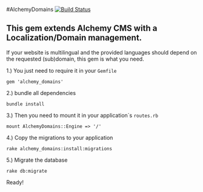 #AlchemyDomains [![Build Status](https://secure.travis-ci.org/[magiclabs]/[alchemy_domains].png)](http://travis-ci.org/[magiclabs]/[alchemy_domains])

## This gem extends Alchemy CMS with a Localization/Domain management.

If your website is multilingual and the provided languages should depend on the requested (sub)domain, this gem is what you need.

1.) You just need to require it in your `Gemfile`

    gem 'alchemy_domains'

2.) bundle all dependencies

    bundle install

3.) Then you need to mount it in your application´s `routes.rb`

    mount AlchemyDomains::Engine => '/'

4.) Copy the migrations to your application

    rake alchemy_domains:install:migrations

5.) Migrate the database

    rake db:migrate

Ready!

